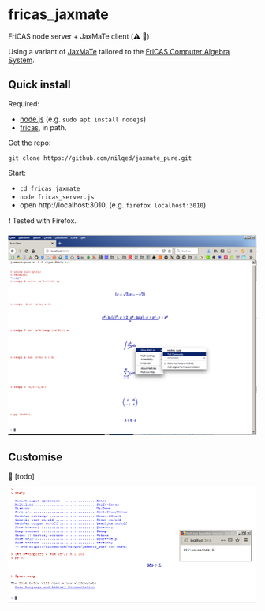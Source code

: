 # fricas_jaxmate
FriCAS node server + JaxMaTe client (:warning: :construction:)


Using a variant of [JaxMaTe](https://github.com/nilqed/jaxMaTe) tailored to the [FriCAS Computer Algebra System](https://en.wikipedia.org/wiki/FriCAS).

## Quick install

Required:

* [node.js](https://nodejs.org/en/) (e.g. `sudo apt install nodejs`)
* [fricas](https://fricas.github.io), in path.

Get the repo:

	git clone https://github.com/nilqed/jaxmate_pure.git


Start:

* `cd fricas_jaxmate`
* `node fricas_server.js`
* open http://localhost:3010, (e.g. `firefox localhost:3010`)

 :heavy_exclamation_mark: Tested with Firefox. 


![jxmt_pure](docs/jxmt_pure.png)

## Customise

:bell: [todo]

![jxmt_pure2](docs/jxmt_pure2.png)

